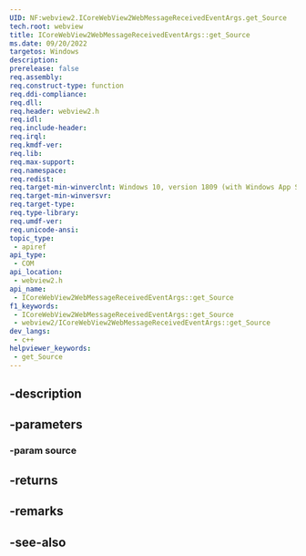 ```yaml
---
UID: NF:webview2.ICoreWebView2WebMessageReceivedEventArgs.get_Source
tech.root: webview
title: ICoreWebView2WebMessageReceivedEventArgs::get_Source
ms.date: 09/20/2022
targetos: Windows
description: 
prerelease: false
req.assembly: 
req.construct-type: function
req.ddi-compliance: 
req.dll: 
req.header: webview2.h
req.idl: 
req.include-header: 
req.irql: 
req.kmdf-ver: 
req.lib: 
req.max-support: 
req.namespace: 
req.redist: 
req.target-min-winverclnt: Windows 10, version 1809 (with Windows App SDK 1.1 or later)
req.target-min-winversvr: 
req.target-type: 
req.type-library: 
req.umdf-ver: 
req.unicode-ansi: 
topic_type:
 - apiref
api_type:
 - COM
api_location:
 - webview2.h
api_name:
 - ICoreWebView2WebMessageReceivedEventArgs::get_Source
f1_keywords:
 - ICoreWebView2WebMessageReceivedEventArgs::get_Source
 - webview2/ICoreWebView2WebMessageReceivedEventArgs::get_Source
dev_langs:
 - c++
helpviewer_keywords:
 - get_Source
---
```


## -description

## -parameters

### -param source

## -returns

## -remarks

## -see-also

